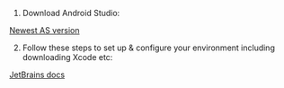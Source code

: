 1. Download Android Studio: 

[Newest AS version](https://developer.android.com/studio)


2. Follow these steps to set up & configure your environment including downloading Xcode etc: 

[JetBrains docs](https://www.jetbrains.com/help/kotlin-multiplatform-dev/compose-multiplatform-setup.html#check-your-environment)
